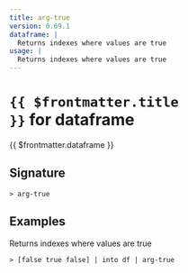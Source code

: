 ```yaml
---
title: arg-true
version: 0.69.1
dataframe: |
  Returns indexes where values are true
usage: |
  Returns indexes where values are true
---
```


# <code>{{ $frontmatter.title }}</code> for dataframe

<div class='command-title'>{{ $frontmatter.dataframe }}</div>

## Signature

```> arg-true ```

## Examples

Returns indexes where values are true
```shell
> [false true false] | into df | arg-true
```
